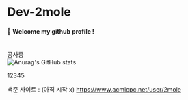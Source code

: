 # Dev-2mole

####  :wave: Welcome my github profile !
   
<br> 공사중 </br>
![Anurag's GitHub stats](https://github-readme-stats.vercel.app/api?username=Dev-2mole&show_icons=true&theme=radical)
 
12345

백준 사이트 : (아직 시작 x)
https://www.acmicpc.net/user/2mole
